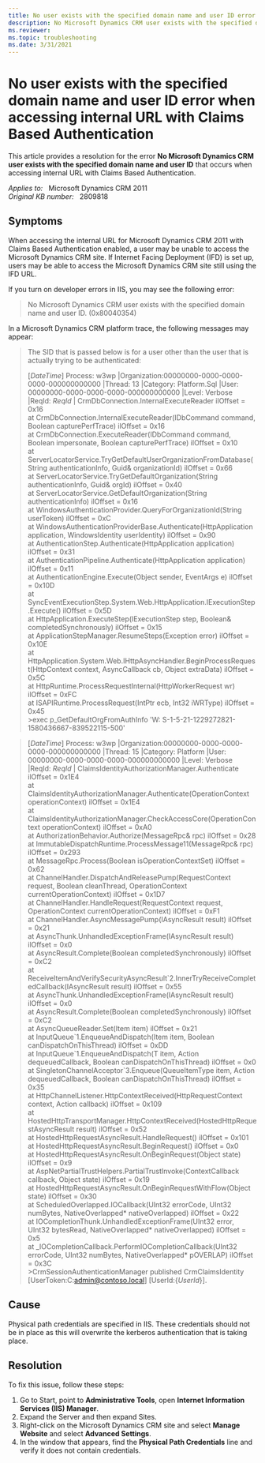 ```yaml
---
title: No user exists with the specified domain name and user ID error when accessing internal URL
description: No Microsoft Dynamics CRM user exists with the specified domain name and user ID. (0x80040354) this error occurs when accessing internal URL with Claims Based Authentication. Provides a resolution.
ms.reviewer: 
ms.topic: troubleshooting
ms.date: 3/31/2021
---
```

# No user exists with the specified domain name and user ID error when accessing internal URL with Claims Based Authentication

This article provides a resolution for the error **No Microsoft Dynamics CRM user exists with the specified domain name and user ID** that occurs when accessing internal URL with Claims Based Authentication.

_Applies to:_ &nbsp; Microsoft Dynamics CRM 2011  
_Original KB number:_ &nbsp; 2809818

## Symptoms

When accessing the internal URL for Microsoft Dynamics CRM 2011 with Claims Based Authentication enabled, a user may be unable to access the Microsoft Dynamics CRM site. If Internet Facing Deployment (IFD) is set up, users may be able to access the Microsoft Dynamics CRM site still using the IFD URL.

If you turn on developer errors in IIS, you may see the following error:

> No Microsoft Dynamics CRM user exists with the specified domain name and user ID. (0x80040354)

In a Microsoft Dynamics CRM platform trace, the following messages may appear:

> The SID that is passed below is for a user other than the user that is actually trying to be authenticated:
>
> [*DateTime*] Process: w3wp |Organization:00000000-0000-0000-0000-000000000000 |Thread: 13 |Category: Platform.Sql |User: 00000000-0000-0000-0000-000000000000 |Level: Verbose |ReqId: *ReqId* | CrmDbConnection.InternalExecuteReader ilOffset = 0x16  
 at CrmDbConnection.InternalExecuteReader(IDbCommand command, Boolean capturePerfTrace) ilOffset = 0x16  
 at CrmDbConnection.ExecuteReader(IDbCommand command, Boolean impersonate, Boolean capturePerfTrace) ilOffset = 0x10  
 at ServerLocatorService.TryGetDefaultUserOrganizationFromDatabase(String authenticationInfo, Guid& organizationId) ilOffset = 0x66  
 at ServerLocatorService.TryGetDefaultOrganization(String authenticationInfo, Guid& orgId) ilOffset = 0x40  
 at ServerLocatorService.GetDefaultOrganization(String authenticationInfo) ilOffset = 0x16  
 at WindowsAuthenticationProvider.QueryForOrganizationId(String userToken) ilOffset = 0xC  
 at WindowsAuthenticationProviderBase.Authenticate(HttpApplication application, WindowsIdentity userIdentity) ilOffset = 0x90  
 at AuthenticationStep.Authenticate(HttpApplication application) ilOffset = 0x31  
 at AuthenticationPipeline.Authenticate(HttpApplication application) ilOffset = 0x11  
 at AuthenticationEngine.Execute(Object sender, EventArgs e) ilOffset = 0x10D  
 at SyncEventExecutionStep.System.Web.HttpApplication.IExecutionStep.Execute() ilOffset = 0x5D  
 at HttpApplication.ExecuteStep(IExecutionStep step, Boolean& completedSynchronously) ilOffset = 0x15  
 at ApplicationStepManager.ResumeSteps(Exception error) ilOffset = 0x10E  
 at HttpApplication.System.Web.IHttpAsyncHandler.BeginProcessRequest(HttpContext context, AsyncCallback cb, Object extraData) ilOffset = 0x5C  
 at HttpRuntime.ProcessRequestInternal(HttpWorkerRequest wr) ilOffset = 0xFC  
 at ISAPIRuntime.ProcessRequest(IntPtr ecb, Int32 iWRType) ilOffset = 0x45  
\>exec p_GetDefaultOrgFromAuthInfo 'W: S-1-5-21-1229272821-1580436667-839522115-500'

> [*DateTime*] Process: w3wp |Organization:00000000-0000-0000-0000-000000000000 |Thread: 15 |Category: Platform |User: 00000000-0000-0000-0000-000000000000 |Level: Verbose |ReqId: *ReqId* | ClaimsIdentityAuthorizationManager.Authenticate ilOffset = 0x1E4  
 at ClaimsIdentityAuthorizationManager.Authenticate(OperationContext operationContext) ilOffset = 0x1E4  
 at ClaimsIdentityAuthorizationManager.CheckAccessCore(OperationContext operationContext) ilOffset = 0xA0  
 at AuthorizationBehavior.Authorize(MessageRpc& rpc) ilOffset = 0x28  
 at ImmutableDispatchRuntime.ProcessMessage11(MessageRpc& rpc) ilOffset = 0x293  
 at MessageRpc.Process(Boolean isOperationContextSet) ilOffset = 0x62  
 at ChannelHandler.DispatchAndReleasePump(RequestContext request, Boolean cleanThread, OperationContext currentOperationContext) ilOffset = 0x1D7  
 at ChannelHandler.HandleRequest(RequestContext request, OperationContext currentOperationContext) ilOffset = 0xF1  
 at ChannelHandler.AsyncMessagePump(IAsyncResult result) ilOffset = 0x21  
 at AsyncThunk.UnhandledExceptionFrame(IAsyncResult result) ilOffset = 0x0  
 at AsyncResult.Complete(Boolean completedSynchronously) ilOffset = 0xC2  
 at ReceiveItemAndVerifySecurityAsyncResult\`2.InnerTryReceiveCompletedCallback(IAsyncResult result) ilOffset = 0x55  
 at AsyncThunk.UnhandledExceptionFrame(IAsyncResult result) ilOffset = 0x0  
 at AsyncResult.Complete(Boolean completedSynchronously) ilOffset = 0xC2  
 at AsyncQueueReader.Set(Item item) ilOffset = 0x21  
 at InputQueue\`1.EnqueueAndDispatch(Item item, Boolean canDispatchOnThisThread) ilOffset = 0xDD  
 at InputQueue\`1.EnqueueAndDispatch(T item, Action dequeuedCallback, Boolean canDispatchOnThisThread) ilOffset = 0x0  
 at SingletonChannelAcceptor\`3.Enqueue(QueueItemType item, Action dequeuedCallback, Boolean canDispatchOnThisThread) ilOffset = 0x35  
 at HttpChannelListener.HttpContextReceived(HttpRequestContext context, Action callback) ilOffset = 0x109  
 at HostedHttpTransportManager.HttpContextReceived(HostedHttpRequestAsyncResult result) ilOffset = 0x52  
 at HostedHttpRequestAsyncResult.HandleRequest() ilOffset = 0x101  
 at HostedHttpRequestAsyncResult.BeginRequest() ilOffset = 0x0  
 at HostedHttpRequestAsyncResult.OnBeginRequest(Object state) ilOffset = 0x9  
 at AspNetPartialTrustHelpers.PartialTrustInvoke(ContextCallback callback, Object state) ilOffset = 0x19  
 at HostedHttpRequestAsyncResult.OnBeginRequestWithFlow(Object state) ilOffset = 0x30  
 at ScheduledOverlapped.IOCallback(UInt32 errorCode, UInt32 numBytes, NativeOverlapped\* nativeOverlapped) ilOffset = 0x22  
 at IOCompletionThunk.UnhandledExceptionFrame(UInt32 error, UInt32 bytesRead, NativeOverlapped\* nativeOverlapped) ilOffset = 0x5  
 at _IOCompletionCallback.PerformIOCompletionCallback(UInt32 errorCode, UInt32 numBytes, NativeOverlapped* pOVERLAP) ilOffset = 0x3C  
\>CrmSessionAuthenticationManager published CrmClaimsIdentity [UserToken:C:admin@contoso.local] [UserId:{*UserId*}].

## Cause

Physical path credentials are specified in IIS. These credentials should not be in place as this will overwrite the kerberos authentication that is taking place.

## Resolution

To fix this issue, follow these steps:

1. Go to Start, point to **Administrative Tools**, open **Internet Information Services (IIS) Manager**.
2. Expand the Server and then expand Sites.
3. Right-click on the Microsoft Dynamics CRM site and select **Manage Website** and select **Advanced Settings**.
4. In the window that appears, find the **Physical Path Credentials** line and verify it does not contain credentials.
